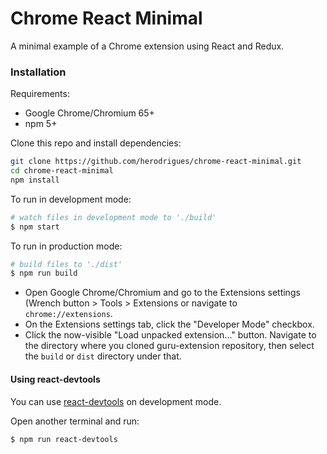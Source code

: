 # Chrome React Minimal

A minimal example of a Chrome extension using React and Redux.

### Installation

Requirements:
- Google Chrome/Chromium 65+
- npm 5+

Clone this repo and install dependencies:

```bash
git clone https://github.com/herodrigues/chrome-react-minimal.git
cd chrome-react-minimal
npm install
```
To run in development mode:

```bash
# watch files in development mode to './build'
$ npm start
```

To run  in production mode:

```bash
# build files to './dist'
$ npm run build
```

- Open Google Chrome/Chromium and go to the Extensions settings (Wrench button > Tools >  Extensions or navigate to `chrome://extensions`.
- On the Extensions settings tab, click the "Developer Mode" checkbox.
- Click the now-visible "Load unpacked extension..." button. Navigate to the directory where you cloned guru-extension repository, then select the `build` or `dist` directory under that.

#### Using react-devtools

You can use [react-devtools](https://github.com/facebook/react-devtools) on development mode.

Open another terminal and run:
```bash
$ npm run react-devtools
```
